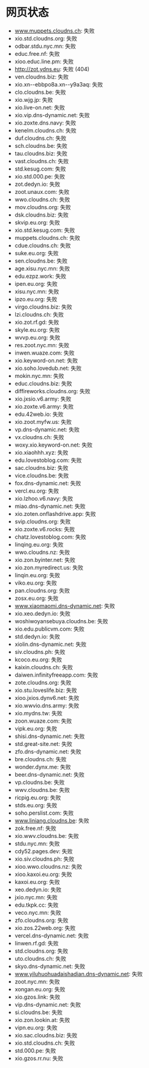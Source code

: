 # 网页状态
- www.muppets.cloudns.ch: 失败
- xio.std.cloudns.org: 失败
- odbar.stdu.nyc.mn: 失败
- educ.free.nf: 失败
- xioo.educ.line.pm: 失败
- http://zot.ydns.eu: 失败 (404)
- ven.cloudns.biz: 失败
- xio.xn--ebbpo8a.xn--y9a3aq: 失败
- clo.cloudns.be: 失败
- xio.wjg.jp: 失败
- xio.live-on.net: 失败
- xio.vip.dns-dynamic.net: 失败
- xio.zoxte.dns.navy: 失败
- kenelm.cloudns.ch: 失败
- duf.cloudns.ch: 失败
- sch.cloudns.be: 失败
- tau.cloudns.biz: 失败
- vast.cloudns.ch: 失败
- std.kesug.com: 失败
- xio.std.000.pe: 失败
- zot.dedyn.io: 失败
- zoot.unaux.com: 失败
- wwo.cloudns.ch: 失败
- mov.cloudns.org: 失败
- dsk.cloudns.biz: 失败
- skvip.eu.org: 失败
- xio.std.kesug.com: 失败
- muppets.cloudns.ch: 失败
- cdue.cloudns.ch: 失败
- suke.eu.org: 失败
- sen.cloudns.be: 失败
- age.xisu.nyc.mn: 失败
- edu.ezpz.work: 失败
- ipen.eu.org: 失败
- xisu.nyc.mn: 失败
- ipzo.eu.org: 失败
- virgo.cloudns.biz: 失败
- lzi.cloudns.ch: 失败
- xio.zot.rf.gd: 失败
- skyle.eu.org: 失败
- wvvp.eu.org: 失败
- res.zoot.nyc.mn: 失败
- inwen.wuaze.com: 失败
- xio.keyword-on.net: 失败
- xio.soho.lovedub.net: 失败
- mokin.nyc.mn: 失败
- educ.cloudns.biz: 失败
- diffireworks.cloudns.org: 失败
- xio.jxsio.v6.army: 失败
- xio.zoxte.v6.army: 失败
- edu.42web.io: 失败
- xio.zoot.myfw.us: 失败
- vp.dns-dynamic.net: 失败
- vx.cloudns.ch: 失败
- woxy.xio.keyword-on.net: 失败
- xio.xiaohhh.xyz: 失败
- edu.lovestoblog.com: 失败
- sac.cloudns.biz: 失败
- vice.cloudns.be: 失败
- fox.dns-dynamic.net: 失败
- vercl.eu.org: 失败
- xio.lzhoo.v6.navy: 失败
- miao.dns-dynamic.net: 失败
- xio.zoten.onflashdrive.app: 失败
- svip.cloudns.org: 失败
- xio.zoxte.v6.rocks: 失败
- chatz.lovestoblog.com: 失败
- linqing.eu.org: 失败
- wwo.cloudns.nz: 失败
- xio.zon.byinter.net: 失败
- xio.zon.myredirect.us: 失败
- linqin.eu.org: 失败
- viko.eu.org: 失败
- pan.cloudns.org: 失败
- zosx.eu.org: 失败
- www.xiaomaomi.dns-dynamic.net: 失败
- xio.xeo.dedyn.io: 失败
- woshiwoyansebuya.cloudns.be: 失败
- xio.edu.publicvm.com: 失败
- std.dedyn.io: 失败
- xiolin.dns-dynamic.net: 失败
- siv.cloudns.ph: 失败
- kcoco.eu.org: 失败
- kaixin.cloudns.ch: 失败
- daiwen.infinityfreeapp.com: 失败
- zote.cloudns.org: 失败
- xio.stu.loveslife.biz: 失败
- xioo.jxios.dynv6.net: 失败
- xio.wwvio.dns.army: 失败
- xio.mydns.tw: 失败
- zoon.wuaze.com: 失败
- vipk.eu.org: 失败
- shisi.dns-dynamic.net: 失败
- std.great-site.net: 失败
- zfo.dns-dynamic.net: 失败
- bre.cloudns.ch: 失败
- wonder.dynx.me: 失败
- beer.dns-dynamic.net: 失败
- vp.cloudns.be: 失败
- wwv.cloudns.be: 失败
- ricpig.eu.org: 失败
- stds.eu.org: 失败
- soho.perslist.com: 失败
- www.liniang.cloudns.be: 失败
- zok.free.nf: 失败
- xio.wwv.cloudns.be: 失败
- stdu.nyc.mn: 失败
- cdy52.pages.dev: 失败
- xio.siv.cloudns.ph: 失败
- xioo.wwo.cloudns.nz: 失败
- xioo.kaxoi.eu.org: 失败
- kaxoi.eu.org: 失败
- xeo.dedyn.io: 失败
- jxio.nyc.mn: 失败
- edu.tkpk.cc: 失败
- veco.nyc.mn: 失败
- zfo.cloudns.org: 失败
- xio.zos.22web.org: 失败
- vercel.dns-dynamic.net: 失败
- linwen.rf.gd: 失败
- std.cloudns.org: 失败
- uto.cloudns.ch: 失败
- skyo.dns-dynamic.net: 失败
- www.yiluhuohuadaishadian.dns-dynamic.net: 失败
- zoot.nyc.mn: 失败
- xongan.eu.org: 失败
- xio.gzos.link: 失败
- vip.dns-dynamic.net: 失败
- si.cloudns.be: 失败
- xio.zon.lookin.at: 失败
- vipn.eu.org: 失败
- xio.sac.cloudns.biz: 失败
- xio.std.cloudns.ch: 失败
- std.000.pe: 失败
- xio.gzos.rr.nu: 失败
